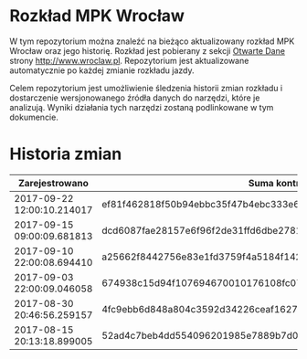 # Rozkład MPK Wrocław

W tym repozytorium można znaleźć na bieżąco aktualizowany rozkład MPK Wrocław oraz jego historię. Rozkład jest pobierany z sekcji [Otwarte Dane](http://www.wroclaw.pl/open-data/index.php?option=com_content&view=article&id=106:rozklad-jazdy-transportu-publicznego&catid=17&Itemid=165) strony http://www.wroclaw.pl. Repozytorium jest aktualizowane automatycznie po każdej zmianie rozkładu jazdy. 

Celem repozytorium jest umożliwienie śledzenia historii zmian rozkładu i dostarczenie wersjonowanego źródła danych do narzędzi, które je analizują. Wyniki działania tych narzędzi zostaną podlinkowane w tym dokumencie.

# Historia zmian

| Zarejestrowano | Suma kontrolna | Commit | 
| -------------- | -------------- | ------ | 
| 2017-09-22 12:00:10.214017 | ef81f462818f50b94ebbc35f47b4ebc333e682029bc2050c7073c392743efff2 | 21c5c6f2e49adcb99efde49009c8f72e983a7e72 |
| 2017-09-15 09:00:09.681813 | dcd6087fae28157e6f96f2de31ffd6dbe2781e553ef1286a535115e3d69c2a95 | 91ef9dce32e7259fa0ca4b4d0d637ef2538ba8ff |
| 2017-09-10 22:00:08.694410 | a25662f8442756e83e1fd3759f4a5184f142a94be9d9ddae5bb18f1d0cade252 | ae85e7ec2e3175b90e2a1da36272685e99da26b1 |
| 2017-09-03 22:00:09.046058 | 674938c15d94f107694670010176108fc0700134eca82922d65ee77a29df19ac | 4b2831364f73dfcca1a4fc7a4e4ff63993c13b37 |
| 2017-08-30 20:46:56.259157 | 4fc9ebb6d848a804c3592d34226ceaf1627dc5238f3c0d790c088f5d7e997ce4 | af0ca12f05570b890dcd4915c166aede06aaf78a |
| 2017-08-15 20:13:18.899005 | 52ad4c7beb4dd554096201985e7889b7d0dae70cc6f527955d6452adfc69fb3d | 8f9077845bcc1192ebc359dca4f51b9b5096ef1b |

